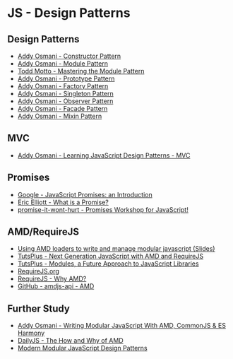 JS - Design Patterns
=======================

Design Patterns
-------------------

- [Addy Osmani - Constructor Pattern](http://addyosmani.com/resources/essentialjsdesignpatterns/book/#constructorpatternjavascript)
- [Addy Osmani - Module Pattern](http://addyosmani.com/resources/essentialjsdesignpatterns/book/#modulepatternjavascript)
- [Todd Motto - Mastering the Module Pattern](https://toddmotto.com/mastering-the-module-pattern/)
- [Addy Osmani - Prototype Pattern](https://addyosmani.com/resources/essentialjsdesignpatterns/book/#prototypepatternjavascript)
- [Addy Osmani - Factory Pattern](https://addyosmani.com/resources/essentialjsdesignpatterns/book/#factorypatternjavascript)
- [Addy Osmani - Singleton Pattern](https://addyosmani.com/resources/essentialjsdesignpatterns/book/#singletonpatternjavascript)
- [Addy Osmani - Observer Pattern](https://addyosmani.com/resources/essentialjsdesignpatterns/book/#observerpatternjavascript)
- [Addy Osmani - Facade Pattern](https://addyosmani.com/resources/essentialjsdesignpatterns/book/#facadepatternjavascript)
- [Addy Osmani - Mixin Pattern](https://addyosmani.com/resources/essentialjsdesignpatterns/book/#mixinpatternjavascript)

MVC
----

- [Addy Osmani - Learning JavaScript Design Patterns - MVC](https://addyosmani.com/resources/essentialjsdesignpatterns/book/#detailmvc)

Promises
----------

- [Google - JavaScript Promises: an Introduction](https://developers.google.com/web/fundamentals/getting-started/primers/promises)
- [Eric Elliott - What is a Promise?](https://medium.com/javascript-scene/master-the-javascript-interview-what-is-a-promise-27fc71e77261)
- [promise-it-wont-hurt - Promises Workshop for JavaScript!](https://github.com/stevekane/promise-it-wont-hurt)

AMD/RequireJS
-------------------

- [Using AMD loaders to write and manage modular javascript (Slides)](http://unscriptable.com/code/Using-AMD-loaders/#0)
- [TutsPlus - Next Generation JavaScript with AMD and RequireJS](https://code.tutsplus.com/tutorials/next-generation-javascript-with-amd-and-requirejs--net-21596)
- [TutsPlus - Modules, a Future Approach to JavaScript Libraries](https://code.tutsplus.com/articles/modules-a-future-approach-to-javascript-libraries--cms-21800)
- [RequireJS.org](http://requirejs.org/)
- [RequireJS - Why AMD?](http://requirejs.org/docs/whyamd.html)
- [GitHub - amdjs-api - AMD](https://github.com/amdjs/amdjs-api/blob/master/AMD.md)

Further Study
-------------------

- [Addy Osmani - Writing Modular JavaScript With AMD, CommonJS & ES Harmony](https://addyosmani.com/writing-modular-js/)
- [DailyJS - The How and Why of AMD](http://dailyjs.com/2011/12/22/555-framework/)
- [Modern Modular JavaScript Design Patterns](https://addyosmani.com/resources/essentialjsdesignpatterns/book/#modularjavascript)
